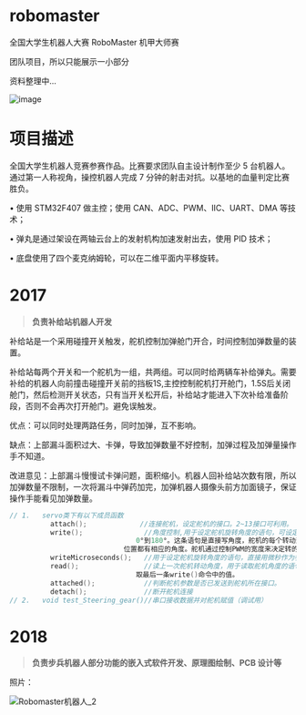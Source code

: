 # robomaster
全国大学生机器人大赛 RoboMaster 机甲大师赛 

团队项目，所以只能展示一小部分

资料整理中...

![image](https://user-images.githubusercontent.com/47512823/192125111-bae2a9d6-8e50-4656-bad6-5d96ba111ccf.png)

# 项目描述
全国大学生机器人竞赛参赛作品。比赛要求团队自主设计制作至少 5 台机器人。通过第一人称视角，操控机器人完成 7 分钟的射击对抗。以基地的血量判定比赛胜负。

• 使用 STM32F407 做主控；使用 CAN、ADC、PWM、IIC、UART、DMA 等技术；

• 弹丸是通过架设在两轴云台上的发射机构加速发射出去，使用 PID 技术；

• 底盘使用了四个麦克纳姆轮，可以在二维平面内平移旋转。



# 2017

> **负责补给站机器人开发**

补给站是一个采用碰撞开关触发，舵机控制加弹舱门开合，时间控制加弹数量的装置。

补给站每两个开关和一个舵机为一组，共两组。可以同时给两辆车补给弹丸。需要补给的机器人向前撞击碰撞开关前的挡板1S,主控控制舵机打开舱门，1.5S后关闭舱门，然后检测开关状态，只有当开关松开后，补给站才能进入下次补给准备阶段，否则不会再次打开舱门。避免误触发。

优点：可以同时处理两路任务，同时加弹，互不影响。

缺点：上部漏斗面积过大、卡弹，导致加弹数量不好控制，加弹过程及加弹量操作手不知道。

改进意见：上部漏斗慢慢试卡弹问题，面积缩小。机器人回补给站次数有限，所以加弹数量不限制，一次将漏斗中弹药加完，加弹机器人摄像头前方加面镜子，保证操作手能看见加弹数量。


```cpp
// 1.	servo类下有以下成员函数
          attach();      		//连接舵机，设定舵机的接口。2~13接口可利用。
          write();               //角度控制,用于设定舵机旋转角度的语句，可设定的角度范围是
							   0°到180°。这条语句是直接写角度，舵机的每个转动到了一个
							位置都有相应的角度。舵机通过控制PWM的宽度来决定转的角度。
          writeMicroseconds();   //用于设定舵机旋转角度的语句，直接用微秒作为参数。
          read();                //读上一次舵机转动角度，用于读取舵机角度的语句，可理解为读
							   取最后一条write()命令中的值。
          attached();            //判断舵机参数是否已发送到舵机所在接口。
          detach();              //断开舵机连接
// 2.	void test_Steering_gear()//串口接收数据并对舵机赋值（调试用）
```

# 2018

> **负责步兵机器人部分功能的嵌入式软件开发、原理图绘制、PCB 设计等**

照片：

![Robomaster机器人_2](https://user-images.githubusercontent.com/47512823/222718625-3e91fb98-442e-45ca-801e-5ff0f209530c.jpg)

